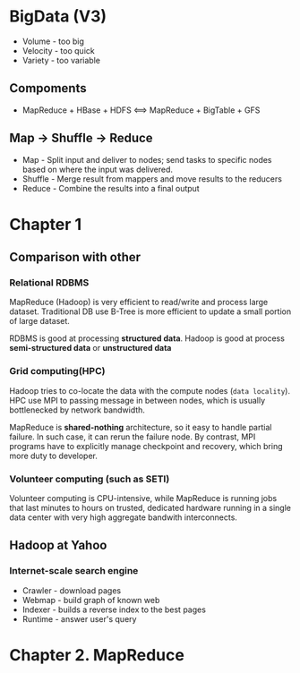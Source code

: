 # BigData (V3)
* Volume - too big
* Velocity - too quick
* Variety - too variable

## Compoments
* MapReduce + HBase + HDFS <==> MapReduce + BigTable + GFS

## Map -> Shuffle -> Reduce
* Map - Split input and deliver to nodes; send tasks to specific nodes based on where the input was delivered.
* Shuffle - Merge result from mappers and move results to the reducers
* Reduce - Combine the results into a final output

# Chapter 1
## Comparison with other
### Relational RDBMS
MapReduce (Hadoop) is very efficient to read/write and process large dataset. Traditional DB use B-Tree is more efficient to 
update a small portion of large dataset.

RDBMS is good at processing **structured data**. Hadoop is good at process **semi-structured data** or **unstructured data**

### Grid computing(HPC)
Hadoop tries to co-locate the data with the compute nodes (`data locality`). HPC use MPI to passing message in between nodes,
which is usually bottlenecked by network bandwidth.

MapReduce is **shared-nothing** architecture, so it easy to handle partial failure. In such case, it can rerun the failure node. By contrast, MPI programs have to explicitly manage checkpoint and recovery, which bring more duty to developer.

### Volunteer computing (such as SETI)
Volunteer computing is CPU-intensive, while MapReduce is running jobs that last minutes to hours on trusted, dedicated hardware
running in a single data center with very high aggregate bandwith interconnects.

## Hadoop at Yahoo
### Internet-scale search engine
* Crawler - download pages
* Webmap - build graph of known web
* Indexer - builds a reverse index to the best pages
* Runtime - answer user's query

# Chapter 2. MapReduce
